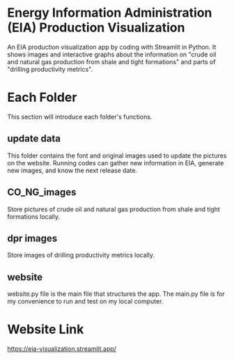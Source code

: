 # Energy Information Administration (EIA) Production Visualization
An EIA production visualization app by coding with Streamlit in Python. It shows images and interactive graphs about the information on "crude oil and natural gas production from shale and tight formations" and parts of "drilling productivity metrics". 

# Each Folder
This section will introduce each folder's functions.

## update data
This folder contains the font and original images used to update the pictures on the website. Running codes can gather new information in EIA, generate new images, and know the next release date.

## CO_NG_images
Store pictures of crude oil and natural gas production from shale and tight formations locally.

## dpr images
Store images of drilling productivity metrics locally.

## website
website.py file is the main file that structures the app. The main.py file is for my convenience to run and test on my local computer.

# Website Link
https://eia-visualization.streamlit.app/
